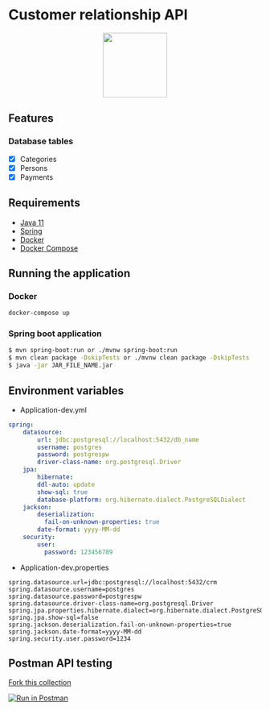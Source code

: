 # Customer relationship API
<div align="center">
 <img src="https://cdn.jsdelivr.net/gh/devicons/devicon/icons/spring/spring-original-wordmark.svg" width="128" />
</div>


## Features

### Database tables
- [x] Categories
- [x] Persons
- [x] Payments

## Requirements

- [Java 11](https://www.oracle.com/java/technologies/javase-jdk11-downloads.html)
- [Spring](https://spring.io/)
- [Docker](https://www.docker.com/)
- [Docker Compose](https://docs.docker.com/compose/)

## Running the application

### Docker

```bash
docker-compose up
```

### Spring boot application

```bash
$ mvn spring-boot:run or ./mvnw spring-boot:run
$ mvn clean package -DskipTests or ./mvnw clean package -DskipTests 
$ java -jar JAR_FILE_NAME.jar
```



## Environment variables

- Application-dev.yml
```yml
spring:
    datasource:
        url: jdbc:postgresql://localhost:5432/db_name
        username: postgres
        password: postgrespw
        driver-class-name: org.postgresql.Driver
    jpa:
        hibernate:
        ddl-auto: update
        show-sql: true
        database-platform: org.hibernate.dialect.PostgreSQLDialect
    jackson:
        deserialization:
          fail-on-unknown-properties: true
        date-format: yyyy-MM-dd
    security:
        user:
          password: 123456789

 ```
- Application-dev.properties

```properties
spring.datasource.url=jdbc:postgresql://localhost:5432/crm
spring.datasource.username=postgres
spring.datasource.password=postgrespw
spring.datasource.driver-class-name=org.postgresql.Driver
spring.jpa.properties.hibernate.dialect=org.hibernate.dialect.PostgreSQLDialect
spring.jpa.show-sql=false
spring.jackson.deserialization.fail-on-unknown-properties=true
spring.jackson.date-format=yyyy-MM-dd
spring.security.user.password=1234
```
## Postman API testing

[Fork this collection](https://bold-zodiac-125512.postman.co/workspace/aa74e82b-8c8a-4696-8b75-fbc4bdcf328c/collection/22507292-e5fd4c67-513e-4060-a5c2-a277bdcb08f1?action=share&creator=22507292)

[![Run in Postman](https://run.pstmn.io/button.svg)](https://app.getpostman.com/run-collection/1b1b1b1b1b1b1b1b1b1b)

